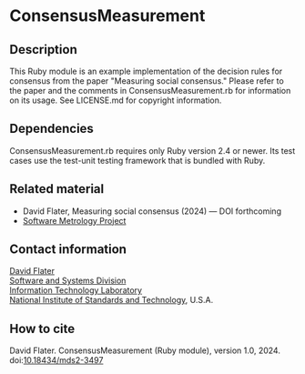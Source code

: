 # ConsensusMeasurement

## Description

This Ruby module is an example implementation of the decision rules for
consensus from the paper "Measuring social consensus."  Please refer to the
paper and the comments in ConsensusMeasurement.rb for information on its
usage.  See LICENSE.md for copyright information.

## Dependencies

ConsensusMeasurement.rb requires only Ruby version 2.4 or newer.  Its test
cases use the test-unit testing framework that is bundled with Ruby.

## Related material

  * David Flater, Measuring social consensus (2024) — DOI forthcoming
  * [Software Metrology Project](https://github.com/usnistgov/Metrology)

## Contact information

[David Flater](mailto:david.flater@nist.gov)<br>
[Software and Systems Division](https://www.nist.gov/itl/ssd)<br>
[Information Technology Laboratory](https://www.nist.gov/itl)<br>
[National Institute of Standards and Technology](https://www.nist.gov), U.S.A.

## How to cite

David Flater.  ConsensusMeasurement (Ruby module), version 1.0, 2024.<br>
doi:[10.18434/mds2-3497](https://doi.org/10.18434/mds2-3497)
